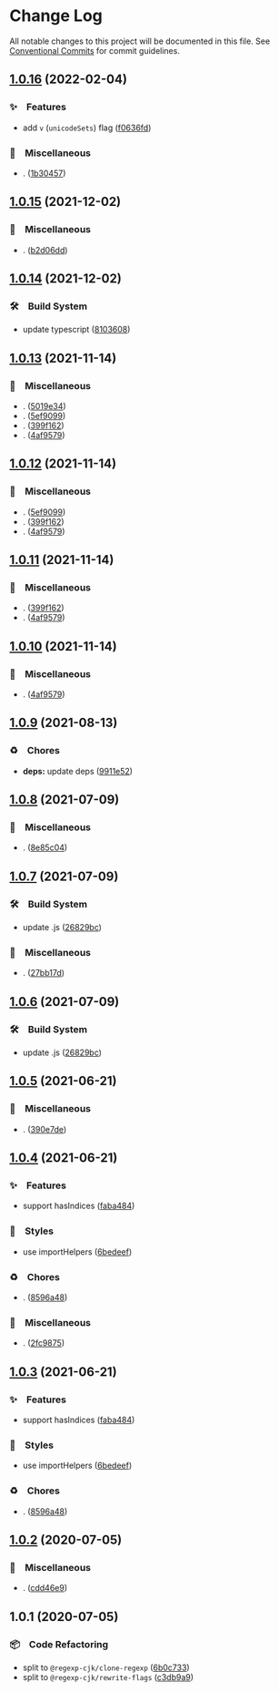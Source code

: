 # Change Log

All notable changes to this project will be documented in this file.
See [Conventional Commits](https://conventionalcommits.org) for commit guidelines.

## [1.0.16](https://github.com/bluelovers/ws-regexp/compare/@regexp-cjk/rewrite-flags@1.0.15...@regexp-cjk/rewrite-flags@1.0.16) (2022-02-04)


### ✨　Features

* add `v` (`unicodeSets`) flag ([f0636fd](https://github.com/bluelovers/ws-regexp/commit/f0636fdcf81ab80386fd5d3295ebbcf9a6d451b0))


### 🔖　Miscellaneous

* . ([1b30457](https://github.com/bluelovers/ws-regexp/commit/1b3045702374eb162b46bd5a0123ae479e061455))





## [1.0.15](https://github.com/bluelovers/ws-regexp/compare/@regexp-cjk/rewrite-flags@1.0.14...@regexp-cjk/rewrite-flags@1.0.15) (2021-12-02)


### 🔖　Miscellaneous

* . ([b2d06dd](https://github.com/bluelovers/ws-regexp/commit/b2d06dd89e9d2656db76b51c93348f92c3b5eaf5))





## [1.0.14](https://github.com/bluelovers/ws-regexp/compare/@regexp-cjk/rewrite-flags@1.0.13...@regexp-cjk/rewrite-flags@1.0.14) (2021-12-02)


### 🛠　Build System

* update typescript ([8103608](https://github.com/bluelovers/ws-regexp/commit/8103608b3535acc2493b8cfb10ca76cb6e6ddc1e))





## [1.0.13](https://github.com/bluelovers/ws-regexp/compare/@regexp-cjk/rewrite-flags@1.0.9...@regexp-cjk/rewrite-flags@1.0.13) (2021-11-14)


### 🔖　Miscellaneous

* . ([5019e34](https://github.com/bluelovers/ws-regexp/commit/5019e34c0a6180b297865180efde3d422b232bcd))
* . ([5ef9099](https://github.com/bluelovers/ws-regexp/commit/5ef909929c3ff70488308ef59f1cc4f933fed9ab))
* . ([399f162](https://github.com/bluelovers/ws-regexp/commit/399f162173a9c78e66629d44e08473e750f99cd0))
* . ([4af9579](https://github.com/bluelovers/ws-regexp/commit/4af9579580a10117037142bf9612b9366a5460f4))





## [1.0.12](https://github.com/bluelovers/ws-regexp/compare/@regexp-cjk/rewrite-flags@1.0.9...@regexp-cjk/rewrite-flags@1.0.12) (2021-11-14)


### 🔖　Miscellaneous

* . ([5ef9099](https://github.com/bluelovers/ws-regexp/commit/5ef909929c3ff70488308ef59f1cc4f933fed9ab))
* . ([399f162](https://github.com/bluelovers/ws-regexp/commit/399f162173a9c78e66629d44e08473e750f99cd0))
* . ([4af9579](https://github.com/bluelovers/ws-regexp/commit/4af9579580a10117037142bf9612b9366a5460f4))





## [1.0.11](https://github.com/bluelovers/ws-regexp/compare/@regexp-cjk/rewrite-flags@1.0.9...@regexp-cjk/rewrite-flags@1.0.11) (2021-11-14)


### 🔖　Miscellaneous

* . ([399f162](https://github.com/bluelovers/ws-regexp/commit/399f162173a9c78e66629d44e08473e750f99cd0))
* . ([4af9579](https://github.com/bluelovers/ws-regexp/commit/4af9579580a10117037142bf9612b9366a5460f4))





## [1.0.10](https://github.com/bluelovers/ws-regexp/compare/@regexp-cjk/rewrite-flags@1.0.9...@regexp-cjk/rewrite-flags@1.0.10) (2021-11-14)


### 🔖　Miscellaneous

* . ([4af9579](https://github.com/bluelovers/ws-regexp/commit/4af9579580a10117037142bf9612b9366a5460f4))





## [1.0.9](https://github.com/bluelovers/ws-regexp/compare/@regexp-cjk/rewrite-flags@1.0.8...@regexp-cjk/rewrite-flags@1.0.9) (2021-08-13)


### ♻️　Chores

* **deps:** update deps ([9911e52](https://github.com/bluelovers/ws-regexp/commit/9911e52d7b63a7292ae15139cccf1737944a870e))





## [1.0.8](https://github.com/bluelovers/ws-regexp/compare/@regexp-cjk/rewrite-flags@1.0.7...@regexp-cjk/rewrite-flags@1.0.8) (2021-07-09)


### 🔖　Miscellaneous

* . ([8e85c04](https://github.com/bluelovers/ws-regexp/commit/8e85c04a9cb7622ef865a383107dbc9ec2f512b4))





## [1.0.7](https://github.com/bluelovers/ws-regexp/compare/@regexp-cjk/rewrite-flags@1.0.5...@regexp-cjk/rewrite-flags@1.0.7) (2021-07-09)


### 🛠　Build System

* update .js ([26829bc](https://github.com/bluelovers/ws-regexp/commit/26829bcd9557c28497ac40f4b5c7648593ebaca4))


### 🔖　Miscellaneous

* . ([27bb17d](https://github.com/bluelovers/ws-regexp/commit/27bb17d92d4e39c46f04ab7de9b357fce9667642))





## [1.0.6](https://github.com/bluelovers/ws-regexp/compare/@regexp-cjk/rewrite-flags@1.0.5...@regexp-cjk/rewrite-flags@1.0.6) (2021-07-09)


### 🛠　Build System

* update .js ([26829bc](https://github.com/bluelovers/ws-regexp/commit/26829bcd9557c28497ac40f4b5c7648593ebaca4))





## [1.0.5](https://github.com/bluelovers/ws-regexp/compare/@regexp-cjk/rewrite-flags@1.0.4...@regexp-cjk/rewrite-flags@1.0.5) (2021-06-21)


### 🔖　Miscellaneous

* . ([390e7de](https://github.com/bluelovers/ws-regexp/commit/390e7dec4404f1877f21deb28675b53f6fadbb89))





## [1.0.4](https://github.com/bluelovers/ws-regexp/compare/@regexp-cjk/rewrite-flags@1.0.2...@regexp-cjk/rewrite-flags@1.0.4) (2021-06-21)


### ✨　Features

* support hasIndices ([faba484](https://github.com/bluelovers/ws-regexp/commit/faba484454a9155ed08fd44f5ea18eed2befc949))


### 💎　Styles

* use importHelpers ([6bedeef](https://github.com/bluelovers/ws-regexp/commit/6bedeefcb325c049cbdfaf3ba3fc3afa7140893d))


### ♻️　Chores

* . ([8596a48](https://github.com/bluelovers/ws-regexp/commit/8596a480489c1b01c3d0c9841249eb622fefa538))


### 🔖　Miscellaneous

* . ([2fc9875](https://github.com/bluelovers/ws-regexp/commit/2fc9875ea48136c70e1dee845d4e1b14eca184a9))





## [1.0.3](https://github.com/bluelovers/ws-regexp/compare/@regexp-cjk/rewrite-flags@1.0.2...@regexp-cjk/rewrite-flags@1.0.3) (2021-06-21)


### ✨　Features

* support hasIndices ([faba484](https://github.com/bluelovers/ws-regexp/commit/faba484454a9155ed08fd44f5ea18eed2befc949))


### 💎　Styles

* use importHelpers ([6bedeef](https://github.com/bluelovers/ws-regexp/commit/6bedeefcb325c049cbdfaf3ba3fc3afa7140893d))


### ♻️　Chores

* . ([8596a48](https://github.com/bluelovers/ws-regexp/commit/8596a480489c1b01c3d0c9841249eb622fefa538))





## [1.0.2](https://github.com/bluelovers/ws-regexp/compare/@regexp-cjk/rewrite-flags@1.0.1...@regexp-cjk/rewrite-flags@1.0.2) (2020-07-05)


### 🔖　Miscellaneous

* . ([cdd46e9](https://github.com/bluelovers/ws-regexp/commit/cdd46e9c06c49e19a6912962aef6be1716056cc0))





## 1.0.1 (2020-07-05)


### 📦　Code Refactoring

* split to `@regexp-cjk/clone-regexp` ([6b0c733](https://github.com/bluelovers/ws-regexp/commit/6b0c7331abda06c0d2fd43339c071facc3a0361e))
* split to `@regexp-cjk/rewrite-flags` ([c3db9a9](https://github.com/bluelovers/ws-regexp/commit/c3db9a9e5ce47b3872d7133262653c114964383b))
